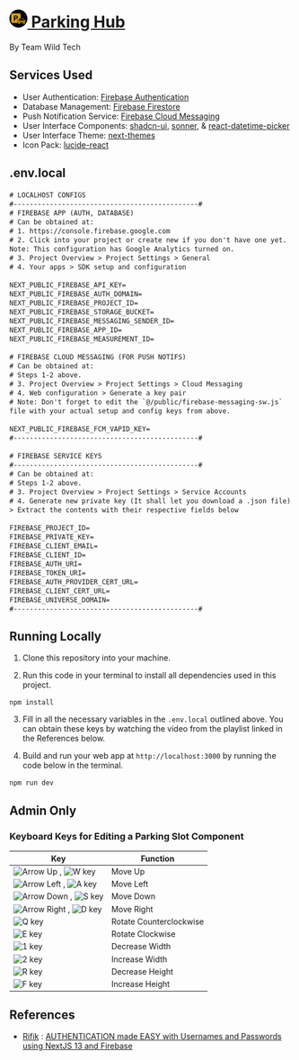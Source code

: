 # [<img src="/public/logo-dark.svg" alt="Logo Dark Mode" width="32" height="32"> Parking Hub](https://parking-hub.vercel.app)

By Team Wild Tech

## Services Used

- User Authentication: [Firebase Authentication](https://firebase.google.com/docs/auth/)
- Database Management: [Firebase Firestore](https://firebase.google.com/docs/firestore/)
- Push Notification Service: [Firebase Cloud Messaging](https://firebase.google.com/docs/cloud-messaging/)
- User Interface Components: [shadcn-ui](https://ui.shadcn.com/), [sonner](https://sonner.emilkowal.ski/), & [react-datetime-picker](https://www.npmjs.com/package/react-datetime-picker)
- User Interface Theme: [next-themes](https://www.npmjs.com/package/next-themes)
- Icon Pack: [lucide-react](https://www.npmjs.com/package/lucide-react)

## .env.local

```env
# LOCALHOST CONFIGS 
#----------------------------------------------#
# FIREBASE APP (AUTH, DATABASE)
# Can be obtained at: 
# 1. https://console.firebase.google.com
# 2. Click into your project or create new if you don't have one yet. Note: This configuration has Google Analytics turned on.
# 3. Project Overview > Project Settings > General
# 4. Your apps > SDK setup and configuration

NEXT_PUBLIC_FIREBASE_API_KEY=
NEXT_PUBLIC_FIREBASE_AUTH_DOMAIN=
NEXT_PUBLIC_FIREBASE_PROJECT_ID=
NEXT_PUBLIC_FIREBASE_STORAGE_BUCKET=
NEXT_PUBLIC_FIREBASE_MESSAGING_SENDER_ID=
NEXT_PUBLIC_FIREBASE_APP_ID=
NEXT_PUBLIC_FIREBASE_MEASUREMENT_ID=

# FIREBASE CLOUD MESSAGING (FOR PUSH NOTIFS)
# Can be obtained at: 
# Steps 1-2 above.
# 3. Project Overview > Project Settings > Cloud Messaging
# 4. Web configuration > Generate a key pair
# Note: Don't forget to edit the `@/public/firebase-messaging-sw.js` file with your actual setup and config keys from above.

NEXT_PUBLIC_FIREBASE_FCM_VAPID_KEY=
#----------------------------------------------#

# FIREBASE SERVICE KEYS 
#----------------------------------------------#
# Can be obtained at: 
# Steps 1-2 above.
# 3. Project Overview > Project Settings > Service Accounts
# 4. Generate new private key (It shall let you download a .json file) > Extract the contents with their respective fields below

FIREBASE_PROJECT_ID=
FIREBASE_PRIVATE_KEY=
FIREBASE_CLIENT_EMAIL=
FIREBASE_CLIENT_ID=
FIREBASE_AUTH_URI=
FIREBASE_TOKEN_URI=
FIREBASE_AUTH_PROVIDER_CERT_URL=
FIREBASE_CLIENT_CERT_URL=
FIREBASE_UNIVERSE_DOMAIN=
#----------------------------------------------#
```

## Running Locally

1. Clone this repository into your machine.

2. Run this code in your terminal to install all dependencies used in this project.

```shell
npm install
```

3. Fill in all the necessary variables in the `.env.local` outlined above. You can obtain these keys by watching the video from the playlist linked in the References below.

4. Build and run your web app at `http://localhost:3000` by running the code below in the terminal.

```shell
npm run dev
```

## Admin Only
### Keyboard Keys for Editing a Parking Slot Component

<table>
  <thead>
    <tr>
      <th>Key</th>
      <th>Function</th>
    </tr>
  </thead>
  <tbody>
    <tr>
      <td><img src="https://cdn-icons-png.flaticon.com/128/11824/11824933.png" alt="Arrow Up" width="24"/> , <img src="https://cdn-icons-png.flaticon.com/128/9542/9542407.png" alt="W key" width="24"/></td>
      <td>Move Up</td>
    </tr>
    <tr>
      <td><img src="https://cdn-icons-png.flaticon.com/128/11824/11824822.png" alt="Arrow Left" width="24"/> , <img src="https://cdn-icons-png.flaticon.com/128/9542/9542279.png" alt="A key" width="24"/></td>
      <td>Move Left</td>
    </tr>
    <tr>
    <tr>
      <td><img src="https://cdn-icons-png.flaticon.com/128/11824/11824824.png" alt="Arrow Down" width="24"/> , <img src="https://cdn-icons-png.flaticon.com/128/9542/9542382.png" alt="S key" width="24"/></td>
      <td>Move Down</td>
    </tr>
      <td><img src="https://cdn-icons-png.flaticon.com/128/11824/11824805.png" alt="Arrow Right" width="24"/> , <img src="https://cdn-icons-png.flaticon.com/128/9542/9542297.png" alt="D key" width="24"/></td>
      <td>Move Right</td>
    </tr>
    <tr>
      <td><img src="https://cdn-icons-png.flaticon.com/128/9542/9542370.png" alt="Q key" width="24"/></td>
      <td>Rotate Counterclockwise</td>
    </tr>
    <tr>
      <td><img src="https://cdn-icons-png.flaticon.com/128/9542/9542302.png" alt="E key" width="24"/></td>
      <td>Rotate Clockwise</td>
    </tr>
    <tr>
      <td><img src="https://cdn-icons-png.flaticon.com/128/11863/11863923.png" alt="1 key" width="24"/></td>
      <td>Decrease Width</td>
    </tr>
    <tr>
      <td><img src="https://cdn-icons-png.flaticon.com/128/10231/10231834.png" alt="2 key" width="24"/></td>
      <td>Increase Width</td>
    </tr>
    <tr>
      <td><img src="https://cdn-icons-png.flaticon.com/128/9542/9542375.png" alt="R key" width="24"/></td>
      <td>Decrease Height</td>
    </tr>
    <tr>
      <td><img src="https://cdn-icons-png.flaticon.com/128/9542/9542307.png" alt="F key" width="24"/></td>
      <td>Increase Height</td>
    </tr>
  </tbody>
</table>

## References

- [Rifik](https://www.youtube.com/@GetRifik) : [AUTHENTICATION made EASY with Usernames and Passwords using NextJS 13 and Firebase](https://www.youtube.com/watch?v=ogYhXbtrCJM&t=77s)
